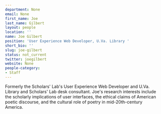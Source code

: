 ```yaml
---
department: None
email: None
first_name: Joe
last_name: Gilbert
layout: people
location: ''
name: Joe Gilbert
position: 'User Experience Web Developer, U.Va. Library '
short_bio: ''
slug: joe-gilbert
status: not_current
twitter: joegilbert
website: None
people-category:
- Staff
---
```


Formerly the Scholars' Lab's User Experience Web Developer and U.Va. Library and Scholars' Lab desk consultant. Joe's research interests include the scholarly implications of user interfaces, the ethical claims of American poetic discourse, and the cultural role of poetry in mid-20th-century America.
